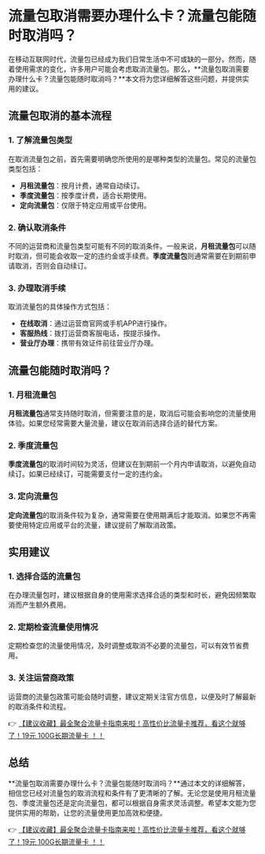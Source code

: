 # 流量包取消需要办理什么卡？流量包能随时取消吗？

在移动互联网时代，流量包已经成为我们日常生活中不可或缺的一部分。然而，随着使用需求的变化，许多用户可能会考虑取消流量包。那么，**流量包取消需要办理什么卡？流量包能随时取消吗？**本文将为您详细解答这些问题，并提供实用的建议。

## 流量包取消的基本流程

### 1. 了解流量包类型
在取消流量包之前，首先需要明确您所使用的是哪种类型的流量包。常见的流量包类型包括：
- **月租流量包**：按月计费，通常自动续订。
- **季度流量包**：按季度计费，适合长期使用。
- **定向流量包**：仅限于特定应用或平台使用。

### 2. 确认取消条件
不同的运营商和流量包类型可能有不同的取消条件。一般来说，**月租流量包**可以随时取消，但可能会收取一定的违约金或手续费。**季度流量包**则通常需要在到期前申请取消，否则会自动续订。

### 3. 办理取消手续
取消流量包的具体操作方式包括：
- **在线取消**：通过运营商官网或手机APP进行操作。
- **客服热线**：拨打运营商客服电话，按提示操作。
- **营业厅办理**：携带有效证件前往营业厅办理。

## 流量包能随时取消吗？

### 1. 月租流量包
**月租流量包**通常支持随时取消，但需要注意的是，取消后可能会影响您的流量使用体验。如果您经常需要大量流量，建议在取消前选择合适的替代方案。

### 2. 季度流量包
**季度流量包**的取消时间较为灵活，但建议在到期前一个月内申请取消，以避免自动续订。如果已经续订，可能需要支付一定的违约金。

### 3. 定向流量包
**定向流量包**的取消条件较为复杂，通常需要在使用期满后才能取消。如果您不再需要使用特定应用或平台的流量，建议提前了解取消政策。

## 实用建议

### 1. 选择合适的流量包
在办理流量包时，建议根据自身的使用需求选择合适的类型和时长，避免因频繁取消而产生额外费用。

### 2. 定期检查流量使用情况
定期检查您的流量使用情况，及时调整或取消不必要的流量包，可以有效节省费用。

### 3. 关注运营商政策
运营商的流量包政策可能会随时调整，建议定期关注官方信息，以便及时了解最新的取消条件和流程。

👉 [【建议收藏】最全聚合流量卡指南来啦！高性价比流量卡推荐，看这个就够了！19元 100G长期流量卡 ！！](https://bit.ly/Liuliangka)

## 总结

**流量包取消需要办理什么卡？流量包能随时取消吗？**通过本文的详细解答，相信您已经对流量包的取消流程和条件有了更清晰的了解。无论您是使用月租流量包、季度流量包还是定向流量包，都可以根据自身需求灵活调整。希望本文能为您提供实用的帮助，让您的流量使用更加高效和便捷。

👉 [【建议收藏】最全聚合流量卡指南来啦！高性价比流量卡推荐，看这个就够了！19元 100G长期流量卡 ！！](https://bit.ly/Liuliangka)